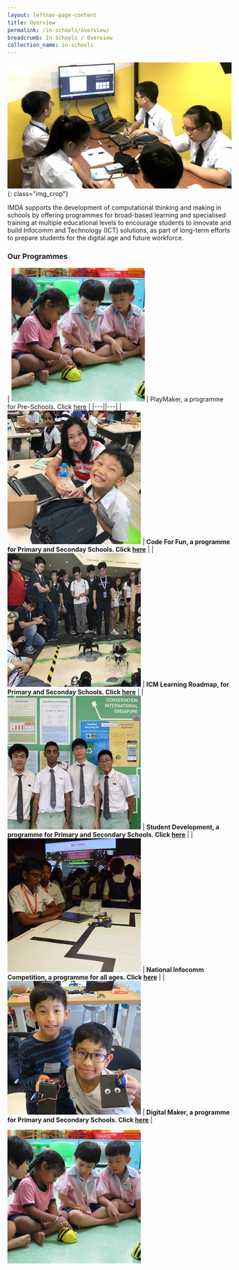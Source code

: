 ```yaml
---
layout: leftnav-page-content
title: Overview
permalink: /in-schools/overview/
breadcrumb: In Schools / Overview
collection_name: in-schools
---
```

![In Schools Overview](/images/in-schools/overview/In-school-overview-3.jpg){: class="img_crop"}

IMDA supports the development of computational thinking and making in schools by offering programmes for broad-based learning and specialised training at multiple educational levels to encourage students to innovate and build Infocomm and Technology (ICT) solutions, as part of long-term efforts to prepare students for the digital age and future workforce.

### Our Programmes



| ![playmaker](/images/in-schools/overview/playmaker-icon.JPG) | PlayMaker, a programme for Pre-Schools. Click [here](/_in-schools/5a-playmaker-overview.md) |
|---||---|
| ![code for fun](/images/in-schools/overview/code-for-fun-icon.jpeg)  |  **Code For Fun, a programme for Primary and Seconday Schools. Click [here](/_in-schools/1-code-for-fun-overview.md)** |
| ![ICM learning roadmap](/images/in-schools/overview/icm-learning-roadmap-icon.jpg)  | **ICM Learning Roadmap, for Primary and Seconday Schools. Click [here](/_in-schools/3-icm-learning-roadmap.md)** |
|  ![student development](/images/in-schools/overview/student-development-icon.jpg)  |  **Student Development, a programme for Primary and Secondary Schools. Click [here](/_in-schools/6-student-development.md)** | 
|  ![national infocomm competition](/images/in-schools/overview/national-infocomm-competition-icon.jpg) | **National Infocomm Competition, a programme for all ages. Click [here](/_in-schools/4-national-infocomm-competition.md)** |
| ![digital maker](/images/in-schools/overview/digital-maker-overview-icon.JPG)  |  **Digital Maker, a programme for Primary and Secondary Schools. Click [here](/_in-schools/2a-digital-maker-overview.md)** |

<row>
<div class='col'>
<img src='/images/in-schools/overview/playmaker-icon.JPG'> 
</div>
</row> 